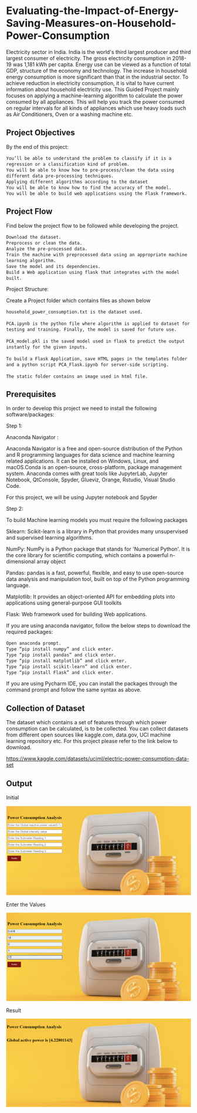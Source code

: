 # Evaluating-the-Impact-of-Energy-Saving-Measures-on-Household-Power-Consumption
Electricity sector in India. India is the world's third largest producer and third largest consumer of electricity. The gross electricity consumption in 2018-19 was 1,181 kWh per capita. Energy use can be viewed as a function of total GDP, structure of the economy and technology. The increase in household energy consumption is more significant than that in the industrial sector. To achieve reduction in electricity consumption, it is vital to have current information about household electricity use. This Guided Project mainly focuses on applying a machine-learning algorithm to calculate the power consumed by all appliances.  This will help you track the power consumed on regular intervals for all kinds of appliances which use heavy loads such as Air Conditioners, Oven or a washing machine etc.
## Project Objectives
By the end of this project:

    You’ll be able to understand the problem to classify if it is a regression or a classification kind of problem.
    You will be able to know how to pre-process/clean the data using different data pre-processing techniques.
    Applying different algorithms according to the dataset
    You will be able to know how to find the accuracy of the model.
    You will be able to build web applications using the Flask framework.
## Project Flow
Find below the project flow to be followed while developing the project.

    Download the dataset.
    Preprocess or clean the data.
    Analyze the pre-processed data.
    Train the machine with preprocessed data using an appropriate machine learning algorithm.
    Save the model and its dependencies.
    Build a Web application using flask that integrates with the model built.

Project Structure:

Create a Project folder which contains files as shown below

    household_power_consumption.txt is the dataset used.

    PCA.ipynb is the python file where algorithm is applied to dataset for testing and training. Finally, the model is saved for future use.

    PCA_model.pkl is the saved model used in flask to predict the output instantly for the given inputs.

    To build a Flask Application, save HTML pages in the templates folder and a python script PCA_Flask.ipynb for server-side scripting.

    The static folder contains an image used in html file.
## Prerequisites
In order to develop this project we need to install the following software/packages:


Step 1:

Anaconda Navigator :

Anaconda Navigator is a free and open-source distribution of the Python and R programming languages for data science and machine learning related applications. It can be installed on Windows, Linux, and macOS.Conda is an open-source, cross-platform,  package management system. Anaconda comes with great tools like JupyterLab, Jupyter Notebook, QtConsole, Spyder, Glueviz, Orange, Rstudio, Visual Studio Code. 

For this project, we will be using Jupyter notebook and Spyder


Step 2:

To build Machine learning models you must require the following packages

Sklearn: Scikit-learn is a library in Python that provides many unsupervised and supervised learning algorithms.

NumPy: NumPy is a Python package that stands for 'Numerical Python'. It is the core library for scientific computing, which contains a powerful n-dimensional array object  

Pandas: pandas is a fast, powerful, flexible, and easy to use open-source data analysis and manipulation tool, built on top of the Python programming language.  

Matplotlib: It provides an object-oriented API for embedding plots into applications using general-purpose GUI toolkits

Flask: Web framework used for building Web applications. 

If you are using anaconda navigator, follow the below steps to download the required packages:

    Open anaconda prompt.
    Type “pip install numpy” and click enter.
    Type “pip install pandas” and click enter.
    Type “pip install matplotlib” and click enter.
    Type “pip install scikit-learn” and click enter.
    Type “pip install Flask” and click enter.

If you are using Pycharm IDE, you can install the packages through the command prompt and follow the same syntax as above.



## Collection of Dataset
The dataset which contains a set of features through which power consumption can be calculated, is to be collected. You can collect datasets from different open sources like kaggle.com, data.gov, UCI machine learning repository etc. 
For this project please refer to the link below to download.

https://www.kaggle.com/datasets/uciml/electric-power-consumption-data-set

## Output
Initial

<img src="img.png" alt="output image">

Enter the Values

<img src="img1.png" alt="output image">

Result

<img src="img2.png" alt="output image">
